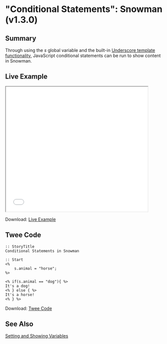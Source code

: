 # "Conditional Statements": Snowman (v1.3.0)

## Summary

Through using the *s* global variable and the built-in [Underscore template functionality](http://underscorejs.org/#template), JavaScript conditional statements can be run to show content in Snowman.

## Live Example

<section>
<iframe src="snowman_conditionalstatements_example.html" height=400 width=90%></iframe>

Download: <a href="snowman_conditionalstatements_example.html" target="_blank">Live Example</a>
</section>

## Twee Code

```twee
:: StoryTitle
Conditional Statements in Snowman

:: Start
<%
	s.animal = "horse";
%>

<% if(s.animal == "dog"){ %>
It's a dog!
<% } else { %>
It's a horse!
<% } %>
```

Download: <a href="snowman_conditionalstatements_twee.txt" target="_blank">Twee Code</a>

## See Also

[Setting and Showing Variables](../../settingandshowing/snowman/snowman_settingandshowing.md)
